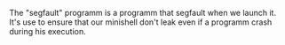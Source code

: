The "segfault" programm is a programm that segfault when we launch it.
It's use to ensure that our minishell don't leak even if a programm crash during his execution.